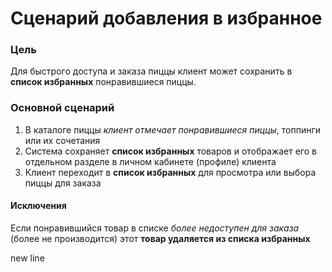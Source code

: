 Сценарий добавления в избранное
======
### Цель
Для быстрого доступа и заказа пиццы клиент может сохранить в **список избранных** понравившиеся пиццы.

### Основной сценарий 

1. В каталоге пиццы *клиент отмечает понравившиеся пиццы*, топпинги или их сочетания 
2. Система сохраняет **список избранных** товаров и отображает его в отдельном разделе в личном кабинете (профиле) клиента 
3. Клиент переходит в **список избранных** для просмотра или выбора пиццы для заказа 

#### Исключения
Если понравившийся товар в списке *более недоступен для заказа* (более не производится) этот **товар удаляется из списка избранных**

new line 